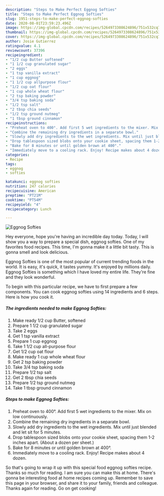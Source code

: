 ```yaml
---
description: "Steps to Make Perfect Eggnog Softies"
title: "Steps to Make Perfect Eggnog Softies"
slug: 1951-steps-to-make-perfect-eggnog-softies
date: 2020-08-01T23:59:23.496Z
image: https://img-global.cpcdn.com/recipes/5264973308624896/751x532cq70/eggnog-softies-recipe-main-photo.jpg
thumbnail: https://img-global.cpcdn.com/recipes/5264973308624896/751x532cq70/eggnog-softies-recipe-main-photo.jpg
cover: https://img-global.cpcdn.com/recipes/5264973308624896/751x532cq70/eggnog-softies-recipe-main-photo.jpg
author: Josie Gutierrez
ratingvalue: 4.1
reviewcount: 37396
recipeingredient:
- "1/2 cup Butter softened"
- "1 1/2 cup granulated sugar"
- "2 eggs"
- "1 tsp vanilla extract"
- "1 cup eggnog"
- "1 1/2 cup allpurpose flour"
- "1/2 cup oat flour"
- "1 cup whole wheat flour"
- "2 tsp baking powder"
- "3/4 tsp baking soda"
- "1/2 tsp salt"
- "2 tbsp chia seeds"
- "1/2 tsp ground nutmeg"
- "1 tbsp ground cinnamon"
recipeinstructions:
- "Preheat oven to 400°. Add first 5 wet ingredients to the mixer. Mix on low continuously."
- "Combine the remaining dry ingredients in a separate bowl."
- "Slowly add dry ingredients to the wet ingredients. Mix until just blended and let sit for 5 minutes."
- "Drop tablespoon sized blobs onto your cookie sheet, spacing them 1-2 inches apart. (About a dozen per sheet.)"
- "Bake for 8 minutes or until golden brown at 400°."
- "Immediately move to a cooling rack. Enjoy! Recipe makes about 4 dozen."
categories:
- Recipe
tags:
- eggnog
- softies

katakunci: eggnog softies 
nutrition: 247 calories
recipecuisine: American
preptime: "PT21M"
cooktime: "PT54M"
recipeyield: "4"
recipecategory: Lunch

---
```



![Eggnog Softies](https://img-global.cpcdn.com/recipes/5264973308624896/751x532cq70/eggnog-softies-recipe-main-photo.jpg)

Hey everyone, hope you're having an incredible day today. Today, I will show you a way to prepare a special dish, eggnog softies. One of my favorites food recipes. This time, I'm gonna make it a little bit tasty. This is gonna smell and look delicious.

Eggnog Softies is one of the most popular of current trending foods in the world. It is easy, it's quick, it tastes yummy. It's enjoyed by millions daily. Eggnog Softies is something which I have loved my entire life. They're fine and they look wonderful.




To begin with this particular recipe, we have to first prepare a few components. You can cook eggnog softies using 14 ingredients and 6 steps. Here is how you cook it.

<!--inarticleads1-->

##### The ingredients needed to make Eggnog Softies:

1. Make ready 1/2 cup Butter, softened
1. Prepare 1 1/2 cup granulated sugar
1. Take 2 eggs
1. Get 1 tsp vanilla extract
1. Prepare 1 cup eggnog
1. Take 1 1/2 cup all-purpose flour
1. Get 1/2 cup oat flour
1. Make ready 1 cup whole wheat flour
1. Get 2 tsp baking powder
1. Take 3/4 tsp baking soda
1. Prepare 1/2 tsp salt
1. Get 2 tbsp chia seeds
1. Prepare 1/2 tsp ground nutmeg
1. Take 1 tbsp ground cinnamon




<!--inarticleads2-->

##### Steps to make Eggnog Softies:

1. Preheat oven to 400°. Add first 5 wet ingredients to the mixer. Mix on low continuously.
1. Combine the remaining dry ingredients in a separate bowl.
1. Slowly add dry ingredients to the wet ingredients. Mix until just blended and let sit for 5 minutes.
1. Drop tablespoon sized blobs onto your cookie sheet, spacing them 1-2 inches apart. (About a dozen per sheet.)
1. Bake for 8 minutes or until golden brown at 400°.
1. Immediately move to a cooling rack. Enjoy! Recipe makes about 4 dozen.




So that's going to wrap it up with this special food eggnog softies recipe. Thanks so much for reading. I am sure you can make this at home. There's gonna be interesting food at home recipes coming up. Remember to save this page in your browser, and share it to your family, friends and colleague. Thanks again for reading. Go on get cooking!
